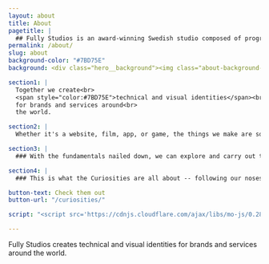 ```yaml
---
layout: about
title: About
pagetitle: |
  ## Fully Studios is an award-winning Swedish studio composed of programmers, designers, filmmakers, and game developers.
permalink: /about/
slug: about
background-color: "#7BD75E"
background: <div class="hero__background"><img class="about-background-image" style="width:100%;height:100%;opacity:0.3" src="/assets/about/images/fully_about.svg" /><img class="about-background-image-mobile" style="width:100%;height:100%;opacity:0.3" src="/assets/about/images/fully_about_mobile.svg" /></div>

section1: |
  Together we create<br>
  <span style="color:#7BD75E">technical and visual identities</span><br>
  for brands and services around<br>
  the world.

section2: |
  Whether it's a website, film, app, or game, the things we make are solidly and thoughtfully crafted.

section3: |
  ### With the fundamentals nailed down, we can explore and carry out the more dazzling experiments at the intersection of art and code.

section4: |
  ### This is what the Curiosities are all about -- following our noses through barely-charted territories of design. These creative romps keep us sharp and adaptive and, usually, we end up exactly where we need to be.

button-text: Check them out
button-url: "/curiosities/"

script: "<script src='https://cdnjs.cloudflare.com/ajax/libs/mo-js/0.288.1/mo.min.js'></script><script src='//cdnjs.cloudflare.com/ajax/libs/SVG-Morpheus/0.3.2/svg-morpheus.js'></script>"

---
```


Fully Studios creates technical and visual identities for brands and services around the world.
